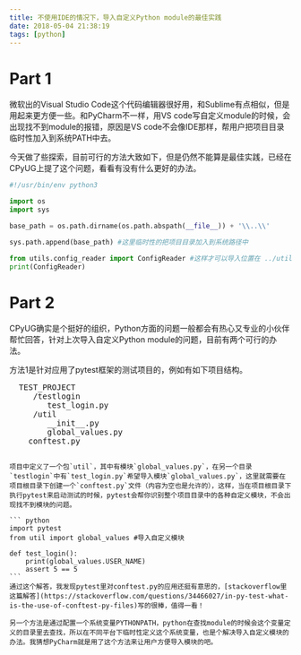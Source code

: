 ```yaml
---
title: 不使用IDE的情况下，导入自定义Python module的最佳实践
date: 2018-05-04 21:38:19
tags: [python]
---
```


# Part 1

微软出的Visual Studio Code这个代码编辑器很好用，和Sublime有点相似，但是用起来更方便一些。和PyCharm不一样，用VS code写自定义module的时候，会出现找不到module的报错，原因是VS code不会像IDE那样，帮用户把项目目录临时性加入到系统PATH中去。

今天做了些探索，目前可行的方法大致如下，但是仍然不能算是最佳实践，已经在CPyUG上提了这个问题，看看有没有什么更好的办法。

``` python
#!/usr/bin/env python3

import os
import sys

base_path = os.path.dirname(os.path.abspath(__file__)) + '\\..\\'

sys.path.append(base_path) #这里临时性的把项目目录加入到系统路径中

from utils.config_reader import ConfigReader #这样才可以导入位置在 ../utils/config_reader.py 里的 ConfigReader 类
print(ConfigReader)
```
# Part 2

CPyUG确实是个挺好的组织，Python方面的问题一般都会有热心又专业的小伙伴帮忙回答，针对上次导入自定义Python module的问题，目前有两个可行的办法。

方法1是针对应用了pytest框架的测试项目的，例如有如下项目结构。

<pre>
  TEST_PROJECT
     /testlogin
        test_login.py
     /util
        __init__.py
        global_values.py
    conftest.py
<code>

项目中定义了一个包`util`，其中有模块`global_values.py`，在另一个目录`testlogin`中有`test_login.py`希望导入模块`global_values.py`，这里就需要在项目根目录下创建一个`conftest.py`文件（内容为空也是允许的），这样，当在项目根目录下执行pytest来启动测试的时候，pytest会帮你识别整个项目目录中的各种自定义模块，不会出现找不到模块的问题。

``` python
import pytest
from util import global_values #导入自定义模块

def test_login():
    print(global_values.USER_NAME)
    assert 5 == 5
```
通过这个解答，我发现pytest里对conftest.py的应用还挺有意思的，[stackoverflow里这篇解答](https://stackoverflow.com/questions/34466027/in-py-test-what-is-the-use-of-conftest-py-files)写的很棒，值得一看！

另一个方法是通过配置一个系统变量PYTHONPATH，python在查找module的时候会这个变量定义的目录里去查找，所以在不同平台下临时性定义这个系统变量，也是个解决导入自定义模块的办法。我猜想PyCharm就是用了这个方法来让用户方便导入模块的吧。